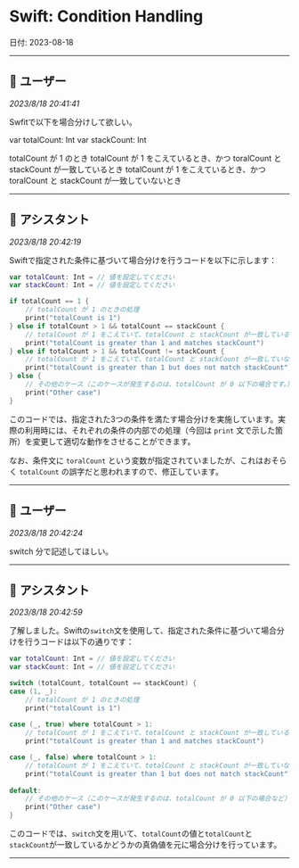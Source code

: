 # Swift: Condition Handling

日付: 2023-08-18

---

## 👤 ユーザー
*2023/8/18 20:41:41*

Swfitで以下を場合分けして欲しい。

var totalCount: Int
var stackCount: Int

totalCount が 1 のとき
totalCount が 1 をこえているとき、かつ toralCount と stackCount が一致しているとき
totalCount が 1 をこえているとき、かつ toralCount と stackCount が一致していないとき

---

## 🤖 アシスタント
*2023/8/18 20:42:19*

Swiftで指定された条件に基づいて場合分けを行うコードを以下に示します：

```swift
var totalCount: Int = // 値を設定してください
var stackCount: Int = // 値を設定してください

if totalCount == 1 {
    // totalCount が 1 のときの処理
    print("totalCount is 1")
} else if totalCount > 1 && totalCount == stackCount {
    // totalCount が 1 をこえていて、totalCount と stackCount が一致しているときの処理
    print("totalCount is greater than 1 and matches stackCount")
} else if totalCount > 1 && totalCount != stackCount {
    // totalCount が 1 をこえていて、totalCount と stackCount が一致していないときの処理
    print("totalCount is greater than 1 but does not match stackCount")
} else {
    // その他のケース（このケースが発生するのは、totalCount が 0 以下の場合です。）
    print("Other case")
}
```

このコードでは、指定された3つの条件を満たす場合分けを実施しています。実際の利用時には、それぞれの条件の内部での処理（今回は `print` 文で示した箇所）を変更して適切な動作をさせることができます。

なお、条件文に `toralCount` という変数が指定されていましたが、これはおそらく `totalCount` の誤字だと思われますので、修正しています。

---

## 👤 ユーザー
*2023/8/18 20:42:24*

switch 分で記述してほしい。

---

## 🤖 アシスタント
*2023/8/18 20:42:59*

了解しました。Swiftの`switch`文を使用して、指定された条件に基づいて場合分けを行うコードは以下の通りです：

```swift
var totalCount: Int = // 値を設定してください
var stackCount: Int = // 値を設定してください

switch (totalCount, totalCount == stackCount) {
case (1, _):
    // totalCount が 1 のときの処理
    print("totalCount is 1")
    
case (_, true) where totalCount > 1:
    // totalCount が 1 をこえていて、totalCount と stackCount が一致しているときの処理
    print("totalCount is greater than 1 and matches stackCount")

case (_, false) where totalCount > 1:
    // totalCount が 1 をこえていて、totalCount と stackCount が一致していないときの処理
    print("totalCount is greater than 1 but does not match stackCount")
    
default:
    // その他のケース（このケースが発生するのは、totalCount が 0 以下の場合など）
    print("Other case")
}
```

このコードでは、`switch`文を用いて、`totalCount`の値と`totalCount`と`stackCount`が一致しているかどうかの真偽値を元に場合分けを行っています。

---
